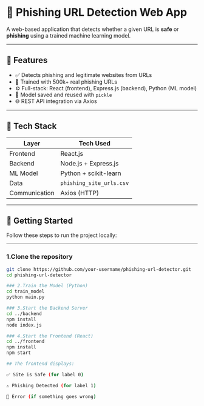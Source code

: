 # 🔐 Phishing URL Detection Web App

A web-based application that detects whether a given URL is **safe** or **phishing** using a trained machine learning model.

---

## 📌 Features

- ✅ Detects phishing and legitimate websites from URLs
- 🧠 Trained with 500k+ real phishing URLs
- ⚙️ Full-stack: React (frontend), Express.js (backend), Python (ML model)
- 💾 Model saved and reused with `pickle`
- 🌐 REST API integration via Axios

---

## 🧠 Tech Stack

| Layer       | Tech Used              |
|-------------|------------------------|
| Frontend    | React.js               |
| Backend     | Node.js + Express.js   |
| ML Model    | Python + scikit-learn  |
| Data        | `phishing_site_urls.csv` |
| Communication | Axios (HTTP)         |

---

## 🚀 Getting Started

Follow these steps to run the project locally:

---

### 1.Clone the repository

```bash
git clone https://github.com/your-username/phishing-url-detector.git
cd phishing-url-detector

### 2.Train the Model (Python)
cd train_model
python main.py

### 3.Start the Backend Server
cd ../backend
npm install
node index.js

### 4.Start the Frontend (React)
cd ../frontend
npm install
npm start

## The frontend displays:

✅ Site is Safe (for label 0)

⚠️ Phishing Detected (for label 1)

🛑 Error (if something goes wrong)








